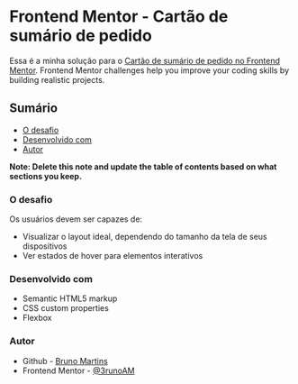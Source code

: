 # Frontend Mentor - Cartão de sumário de pedido

Essa é a minha solução para o [Cartão de sumário de pedido no Frontend Mentor](https://www.frontendmentor.io/challenges/order-summary-component-QlPmajDUj). Frontend Mentor challenges help you improve your coding skills by building realistic projects. 

## Sumário

- [O desafio](#the-challenge)
- [Desenvolvido com](#built-with)
- [Autor](#author)

**Note: Delete this note and update the table of contents based on what sections you keep.**

### O desafio

Os usuários devem ser capazes de:

- Visualizar o layout ideal, dependendo do tamanho da tela de seus dispositivos
- Ver estados de hover para elementos interativos

### Desenvolvido com

- Semantic HTML5 markup
- CSS custom properties
- Flexbox

### Autor

- Github - [Bruno Martins](https://www.github.com/3runoAM)
- Frontend Mentor - [@3runoAM](https://www.frontendmentor.io/profile/3runoAM)